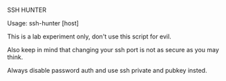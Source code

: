 SSH HUNTER

Usage:
	ssh-hunter [host]


This is a lab experiment only, don't use this script for evil.

Also keep in mind that changing your ssh port is not as secure as you may think.

Always disable password auth and use ssh private and pubkey insted.
